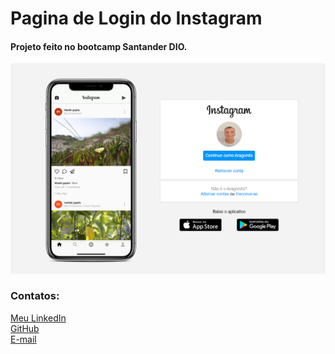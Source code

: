 # Pagina de Login do Instagram

#### Projeto feito no bootcamp Santander DIO.

<img src="img\loginInsta.png">



### Contatos:

<a href="https://www.linkedin.com/in/aragon%C3%AAs-rodrigues/">Meu LinkedIn</a> <br>
<a href="https://github.com/Aragonescg">GitHub</a> <br>
<a href="mailto:aragonesrodriguesbastista@gmail.com">E-mail</a>
